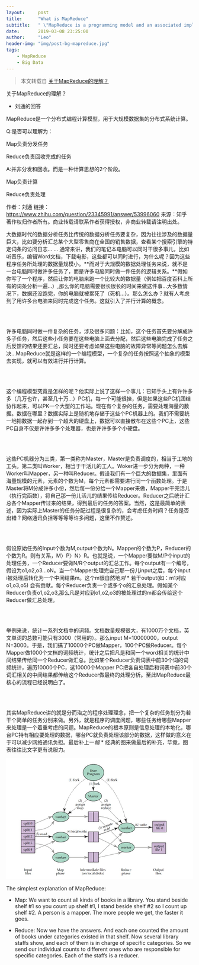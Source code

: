```yaml
---
layout:     post
title:      "What is MapReduce"
subtitle:   " \"MapReduce is a programming model and an associated implementation for processing and generating big data sets with a parallel, distributed algorithm on a cluster.\""
date:       2019-03-08 23:25:00
author:     "Leo"
header-img: "img/post-bg-mapreduce.jpg"
tags:
    - MapReduce
    - Big Data
---
```


> 本文转载自 [关于MapReduce的理解？](https://www.zhihu.com/question/23345991/answer/53996060)

关于MapReduce的理解？

 - 刘通的回答

MapReduce是一个分布式编程计算模型，用于大规模数据集的分布式系统计算。

Q:是否可以理解为：

Map负责分发任务

Reduce负责回收完成的任务

A:并非分发和回收。而是一种计算思想的2个阶段。

Map负责计算

Reduce负责处理


作者：刘通
链接：https://www.zhihu.com/question/23345991/answer/53996060
来源：知乎
著作权归作者所有。商业转载请联系作者获得授权，非商业转载请注明出处。


大数据时代的数据分析任务比传统的数据分析任务要复杂，因为往往涉及的数据量巨大，比如要分析汇总某个大型零售商在全国的销售数据，查看某个搜索引擎的特定词条的访问日志… … 通常来讲，我们的笔记本电脑可以同时干很多事儿，比如听音乐，编辑Word文档，下载电影，这些都可以同时进行，为什么呢？因为这些程序任务所处理的数据量规模小。**而对于大规模的数据处理任务来说，就不是一台电脑同时做许多任务了，而是许多电脑同时做一件任务的逻辑关系。**假如你写了一个程序，然后让你的电脑来跑一个比较大的数据量（例如把百度百科上所有的词条分析一遍…）,那么你的电脑需要很长很长的时间来做这件事…大多数情况下，数据还没跑完，你的电脑就被累死了（死机…）。那么怎么办？就有人考虑到了用许多台电脑来同时完成这个任务。这就引入了并行计算的概念。

<br></br>

许多电脑同时做一件复杂的任务，涉及很多问题：比如，这个任务首先要分解成许多子任务，然后这些小任务要在这些电脑上面去分配，然后这些电脑完成了任务之后反馈的结果还要汇总，同时还要考虑如果这些电脑的故障异常等问题怎么去解决…MapReduce就是这样的一个编程模型，一个复杂的任务按照这个抽象的模型去实现，就可以有效进行并行计算。

<br></br>

这个编程模型究竟是怎样的呢？他实际上说了这样一个事儿：已知手头上有许许多多（几万也许，甚至几十万…）PC机，每一个可能很挫，但是如果这些PC机团结协作起来，可以PK一个大型的工作站。现在有个复杂的任务，需要处理海量的数据。数据在哪里？数据实际上是随机地存储于这些个PC机器上的。我们不需要统一地把数据一起存到一个超大的硬盘上，数据可以直接散布在这些个PC上，这些PC自身不仅是许许多多个处理器，也是许许多多个小硬盘。

<br></br>

这些PC机器分为三类，第一类称为Master，Master是负责调度的，相当于工地的工头。第二类叫Worker，相当于干活儿的工人。Woker进一步分为两种，一种Worker叫Mapper，另一种叫Reducer。假设我们有一个巨大的数据集，里面有海量规模的元素，元素的个数为M，每个元素都需要进行同一个函数处理。于是Master将M分成许多小份，然后每一份分给一个Mapper来做，Mapper干完活儿（执行完函数），将自己那一份儿活儿的结果传给Reducer。Reducer之后统计汇总各个Mapper传过来的结果，得到最后的任务的答案。当然，这是最简单的表述，因为实际上Master的任务分配过程是很复杂的，会考虑任务时间？任务是否出错？网络通讯负担等等等等许多问题，这里不作赘述。

<br></br>

假设原始任务的Input个数为M,output个数为N。Mapper的个数为P，Reducer的个数为R。则有关系，M〉P〉N〉R。也就是说，一个Mapper要做M/P个input的处理任务，一个Reducer要做N/R个output的汇总工作。每个output有一个编号，假设为o1,o2,o3…oN。当一个Mapper处理完自己那一份儿input之后，每个input i被处理后转化为一个中间结果m。这个m很自然地*对* * 若干output(如：m1对应o1,o3,o5) 会有贡献。每个Reducer负责一个或多个o的汇总处理。假如某个Reducer负责o1,o2,o3,那么凡是对应到o1,o2,o3的被处理过的m都会传给这个Reducer做汇总处理。

<br></br>

举例来说，统计一系列文档中的词频。文档数量规模很大，有1000万个文档，英文单词的总数可能只有3000（常用的）。那么input M=10000000，output N=3000。于是，我们搞了10000个PC做Mapper，100个PC做Reducer。每个Mapper做1000个文档的词频统计，统计之后把凡是和同一个word相关的统计中间结果传给同一个Reducer做汇总。比如某个Reducer负责词表中前30个词的词频统计，遍历10000个PC，这10000个Mapper PC把各自处理后和词表中前30个词汇相关的中间结果都传给这个Reducer做最终的处理分析。至此MapReduce最核心的流程已经说明白了。

<br></br>

其实MapReduce讲的就是分而治之的程序处理理念，把一个复杂的任务划分为若干个简单的任务分别来做。另外，就是程序的调度问题，哪些任务给哪些Mapper来处理是一个着重考虑的问题。MapReduce的根本原则是信息处理的本地化，哪台PC持有相应要处理的数据，哪台PC就负责处理该部分的数据，这样做的意义在于可以减少网络通讯负担。最后补上一*幅* * 经典的图来做最后的补充，毕竟，图表往往比文字更有说服力。

![](/img/in-post/mapreduce-principle.jpg)


The simplest explanation of MapReduce:

* Map:
 We want to count all kinds of books in a library. You stand beside shelf #1 so you count up shelf #1, I stand beside shelf #2 so I count up shelf #2. A person is a mapper. The more people we get, the faster it goes.

* Reduce:
 Now we have the answers. And each one counted the amount of books under categories existed in that shelf. Now several library staffs show, and each of them is in charge of specific categories. So we send our individual counts to different ones who are responsible for specific categories. Each of the staffs is a reducer.
